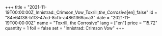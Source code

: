 +++
title = "2021-11-19T00:00:00Z_Innistrad:_Crimson_Vow_Toxrill,_the_Corrosive_[en]_false"
id = "84e64f38-b1f3-47cd-8cfb-a4861369aca3"
date = "2021-11-19T00:00:00Z"
name = "Toxrill, the Corrosive"
lang = ["en"]
price = "15.72"
quantity = 1
foil = false
set = "Innistrad: Crimson Vow"
+++
